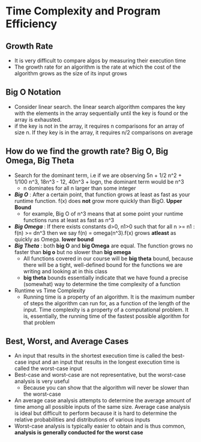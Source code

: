 # Time Complexity and Program Efficiency

## Growth Rate

- It is very difficult to compare algos by measuring their execution time
- The growth rate for an algorithm is the rate at which the cost of the algorithm grows as the size of its input grows

## Big O Notation

- Consider linear search. the linear search algorithm compares the key with the elements in the array sequentially until the key is found or the array is exhausted.
- if the key is not in the array, it requires n comparisons for an array of size n. If they key is in the array, it requires n/2 comparisons on average

## How do we find the growth rate? Big O, Big Omega, Big Theta

- Search for the dominant term, i.e if we are observing 5n + 1/2 n^2 + 1/100 n^3, 18n^3 - 12, 40n^3 + logn, the dominant term would be n^3
  - n dominates for all n larger than some integer
- ***Big O*** : After a certain point, that function grows at least as fast as your runtime function. f(x) does **not** grow more quickly than BigO. **Upper Bound**
  - for example, Big O of n^3 means that at some point your runtime functions runs at least as fast as n^3
- ***Big Omega*** : If there exists constants d>0, n1>0 such that for all n >= n1 : f(n) >= dn^3 then we say f(n) = omega(n^3).f(x) grows **atleast** as quickly as Omega. **lower bound**
- ***Big Theta*** : both **big O** and **big Omega** are equal. The function grows no faster than **big o** but no slower than **big omega**
  - All functions covered in our course will be **big theta** bound, because there will be a tight, well-defined bound for the functions we are writing and looking at in this class
  - **big theta** bounds essentially indicate that we have found a precise (somewhat) way to determine the time complexity of a function
- Runtime vs Time Complexity
  - Running time is a property of an algorithm. It is the maximum number of steps the algorithm can run for, as a function of the length of the input. Time complexity is a property of a computational problem. It is, essentially, the running time of the fastest possible algorithm for that problem

## Best, Worst, and Average Cases

- An input that results in the shortest execution time is called the best-case input and an input that results in the longest execution time is called the worst-case input
- Best-case and worst-case are not representative, but the worst-case analysis is very useful
  - Because you can show that the algorithm will never be slower than the worst-case
- An average case analysis attempts to determine the average amount of time among all possible inputs of the same size. Average case analysis is ideal but difficult to perform because it is hard to determine the relative probabilities and distributions of various inputs
- Worst-case analysis is typically easier to obtain and is thus common, **analysis is generally conducted for the worst case**


